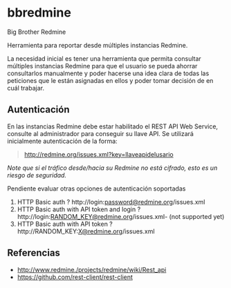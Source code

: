 bbredmine
=========

Big Brother Redmine

Herramienta para reportar desde múltiples instancias Redmine. 

La necesidad inicial es tener una herramienta que permita consultar múltiples instancias Redmine para que el usuario se pueda ahorrar consultarlos manualmente y poder hacerse una idea clara de todas las peticiones que le están asignadas en ellos y poder tomar decisión de en cuál trabajar.

Autenticación
-------------

En las instancias Redmine debe estar habilitado el REST API Web Service, consulte al administrador para conseguir su llave API.
Se utilizará inicialmente autenticación de la forma:

> http://redmine.org/issues.xml?key=llaveapidelusario

_Note que si el tráfico desde/hacia su Redmine no está cifrado, esto es un riesgo de seguridad._

Pendiente evaluar otras opciones de autenticación soportadas

1. HTTP Basic auth ? http://login:password@redmine.org/issues.xml
2. HTTP Basic auth with API token and login ? http://login:RANDOM_KEY@redmine.org/issues.xml- (not supported yet)
3. HTTP Basic auth with API token ? http://RANDOM_KEY:X@redmine.org/issues.xml

Referencias
-----------

* http://www.redmine./projects/redmine/wiki/Rest_api
* https://github.com/rest-client/rest-client
